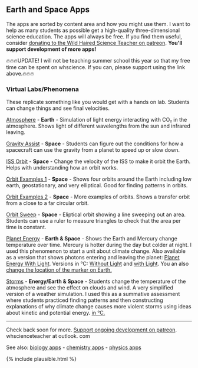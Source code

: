 ## Earth and Space Apps

The apps are sorted by content area and how you might use them. I want to help as many students as possible get a high-quality three-dimensional science education. The apps will always be free. If you find them useful, consider [donating to the Wild Haired Science Teacher on patreon](https://www.patreon.com/whscienceteacher). **You'll support development of more apps!**

🔥🔥🔥UPDATE! I will not be teaching summer school this year so that my free time can be spent on whscience. If you can, please support using the link above.🔥🔥🔥

### Virtual Labs/Phenomena
These replicate something like you would get with a hands on lab. Students can change things and see final velocities. 

[Atmosphere](/atmosphere/) - **Earth** - Simulation of light energy interacting with CO₂ in the atmosphere. Shows light of different wavelengths from the sun and infrared leaving. 

[Gravity Assist](/gravityassist/) - **Space** - Students can figure out the conditions for how a spacecraft can use the gravity from a planet to speed up or slow down. 

[ISS Orbit](/issorbit/) - **Space** - Change the velocity of the ISS to make it orbit the Earth. Helps with understanding how an orbit works.

[Orbit Examples 1](/orbit1/) - **Space** - Shows four orbits around the Earth including low earth, geostationary, and very elliptical. Good for finding patterns in orbits.

[Orbit Examples 2](/orbit2/) - **Space** - More examples of orbits. Shows a transfer orbit from a close to a far circular orbit. 

[Orbit Sweep](/kepler2/) - **Space** - Eliptical orbit showing a line sweeping out an area. Students can use a ruler to measure triangles to check that the area per time is constant. 

[Planet Energy](/planetenergy/) - **Earth & Space** - Shows the Earth and Mercury change temperature over time. Mercury is hotter during the day but colder at night. I used this phenomenon to start a unit about climate change. Also available as a version that shows photons entering and leaving the planet: [Planet Energy With Light](/plantenergywithlight/). Versions in °C: [Without Light](/planetenergyc/) and [with Light](/planetenergywithlightc/). You an also [change the location of the marker on Earth.](planetenergy/planetenergylocation.md)

[Storms](/storms/) - **Energy/Earth & Space** - Students change the temperature of the atmosphere and see the effect on clouds and wind. A very simplified version of a weather simulation. I used this as a summative assessment where students practiced finding patterns and then constructing explanations of why climate change causes more violent storms using ideas about kinetic and potential energy. [in °C.](/stormsc/)

---

Check back soon for more. [Support ongoing development on patreon](https://www.patreon.com/whscienceteacher). whscienceteacher at outlook. com

See also: [biology apps](biology.md) - [chemistry apps](chemistry.md) - [physics apps](physics.md)


{% include plausible.html %}

